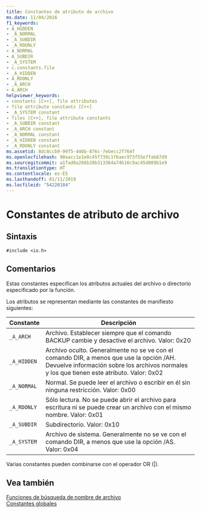 ```yaml
---
title: Constantes de atributo de archivo
ms.date: 11/04/2016
f1_keywords:
- A_HIDDEN
- _A_NORMAL
- _A_SUBDIR
- _A_RDONLY
- A_NORMAL
- A_SUBDIR
- _A_SYSTEM
- c.constants.file
- _A_HIDDEN
- A_RDONLY
- _A_ARCH
- A_ARCH
helpviewer_keywords:
- constants [C++], file attributes
- file attribute constants [C++]
- _A_SYSTEM constant
- files [C++], file attribute constants
- _A_SUBDIR constant
- _A_ARCH constant
- _A_NORMAL constant
- _A_HIDDEN constant
- _A_RDONLY constant
ms.assetid: 8dc8ccb9-99f5-446b-876c-7ebecc2f764f
ms.openlocfilehash: 90aacc1e1e8c45f739c1f6aec973f55e7fab67d9
ms.sourcegitcommit: a1fad0a266b20b313364a74b16c9ac45d089b1e9
ms.translationtype: HT
ms.contentlocale: es-ES
ms.lasthandoff: 01/11/2019
ms.locfileid: "54220184"
---
```

# <a name="file-attribute-constants"></a>Constantes de atributo de archivo

## <a name="syntax"></a>Sintaxis

```
#include <io.h>
```

## <a name="remarks"></a>Comentarios

Estas constantes especifican los atributos actuales del archivo o directorio especificado por la función.

Los atributos se representan mediante las constantes de manifiesto siguientes:

|Constante|Descripción|
|-|-|
|`_A_ARCH`| Archivo. Establecer siempre que el comando BACKUP cambie y desactive el archivo. Valor: 0x20|
|`_A_HIDDEN`| Archivo oculto. Generalmente no se ve con el comando DIR, a menos que use la opción /AH. Devuelve información sobre los archivos normales y los que tienen este atributo. Valor: 0x02|
|`_A_NORMAL`| Normal. Se puede leer el archivo o escribir en él sin ninguna restricción. Valor: 0x00|
|`_A_RDONLY`| Sólo lectura. No se puede abrir el archivo para escritura ni se puede crear un archivo con el mismo nombre. Valor: 0x01|
|`_A_SUBDIR`| Subdirectorio. Valor: 0x10|
|`_A_SYSTEM`| Archivo de sistema. Generalmente no se ve con el comando DIR, a menos que use la opción /AS. Valor: 0x04|

Varias constantes pueden combinarse con el operador OR (&#124;).

## <a name="see-also"></a>Vea también

[Funciones de búsqueda de nombre de archivo](../c-runtime-library/filename-search-functions.md)<br/>
[Constantes globales](../c-runtime-library/global-constants.md)
